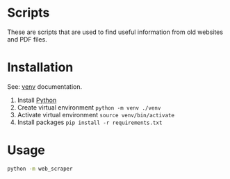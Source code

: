 # Scripts

These are scripts that are used to find useful information from old websites and PDF files.

# Installation

See: [venv](https://docs.python.org/3/library/venv.html) documentation.

1. Install [Python](https://www.python.org/)
2. Create virtual environment `python -m venv ./venv`
3. Activate virtual environment `source venv/bin/activate`
4. Install packages `pip install -r requirements.txt`

# Usage

```bash
python -m web_scraper
```

